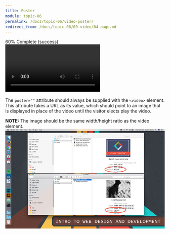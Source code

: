```yaml
---
title: Poster
module: topic-06
permalink: /docs/topic-06/video-poster/
redirect_from: /docs/topic-06/09-video/04-page.md
---
```


<div class="divider-heading"></div>

<div class="panel panel-success">
  <div class="progress" style="margin-bottom: 0; border-bottom-left-radius: 0; border-bottom-right-radius: 0;">
    <div class="progress-bar progress-bar-success progress-bar-striped" role="progressbar" aria-valuenow="60" aria-valuemin="0" aria-valuemax="100" style="width: 60%">
      <span class="sr-only">60% Complete (success)</span>
    </div>
  </div>
  <div class="panel-body">
    <p style="font-size: large; margin: 0;"><span style="color: #999"><video src="#"</span> <span style="color: #79AF33; font-weight: bold;">poster="#"</span> <span style="color: #999">width="..." height="..." preload controls ></video></span></p>
  </div>
</div>

The `poster=""` attribute should always be supplied with the `<video>` element. This attribute takes a URL as its value, which should point to an image that is displayed in place of the video until the visitor elects play the video.

**NOTE:** The image should be the same width/height ratio as the video element.
![Image of matching video and video poster sizes](../img/video-poster-sizing.png)

